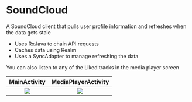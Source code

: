 # SoundCloud
A SoundCloud client that pulls user profile information and refreshes when the data gets stale

 - Uses RxJava to chain API requests
 - Caches data using Realm
 - Uses a SyncAdapter to manage refreshing the data

You can also listen to any of the Liked tracks in the media player screen



MainActivity           |  MediaPlayerActivity
:-------------------------:|:-------------------------:
![](https://raw.githubusercontent.com/lawloretienne/Soundcloud/master/images/SoundCloud_Screenshot_3.png)  |  ![](https://raw.githubusercontent.com/lawloretienne/Soundcloud/master/images/SoundCloud_Screenshot_4.png)
